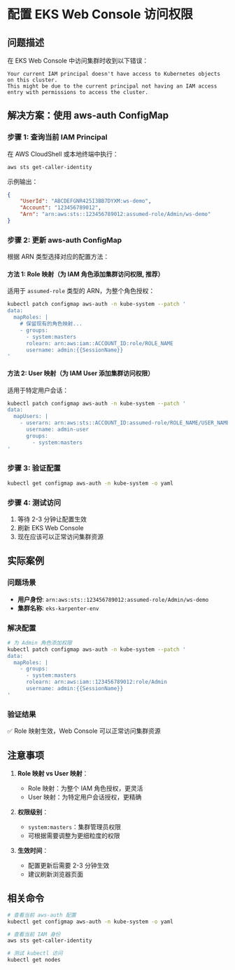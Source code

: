 # 配置 EKS Web Console 访问权限

## 问题描述

在 EKS Web Console 中访问集群时收到以下错误：

```
Your current IAM principal doesn't have access to Kubernetes objects on this cluster.
This might be due to the current principal not having an IAM access entry with permissions to access the cluster.
```

## 解决方案：使用 aws-auth ConfigMap

### 步骤 1: 查询当前 IAM Principal

在 AWS CloudShell 或本地终端中执行：

```bash
aws sts get-caller-identity
```

示例输出：
```json
{
    "UserId": "ABCDEFGNR425I3BB7DYXM:ws-demo",
    "Account": "123456789012",
    "Arn": "arn:aws:sts::123456789012:assumed-role/Admin/ws-demo"
}
```

### 步骤 2: 更新 aws-auth ConfigMap

根据 ARN 类型选择对应的配置方法：

#### 方法 1: Role 映射（为 IAM 角色添加集群访问权限, 推荐）

适用于 `assumed-role` 类型的 ARN，为整个角色授权：

```bash
kubectl patch configmap aws-auth -n kube-system --patch '
data:
  mapRoles: |
    # 保留现有的角色映射...
    - groups:
      - system:masters
      rolearn: arn:aws:iam::ACCOUNT_ID:role/ROLE_NAME
      username: admin:{{SessionName}}
'
```

#### 方法 2: User 映射（为 IAM User 添加集群访问权限）

适用于特定用户会话：

```bash
kubectl patch configmap aws-auth -n kube-system --patch '
data:
  mapUsers: |
    - userarn: arn:aws:sts::ACCOUNT_ID:assumed-role/ROLE_NAME/USER_NAME
      username: admin-user
      groups:
        - system:masters
'
```

### 步骤 3: 验证配置

```bash
kubectl get configmap aws-auth -n kube-system -o yaml
```

### 步骤 4: 测试访问

1. 等待 2-3 分钟让配置生效
2. 刷新 EKS Web Console
3. 现在应该可以正常访问集群资源

## 实际案例

### 问题场景
- **用户身份**: `arn:aws:sts::123456789012:assumed-role/Admin/ws-demo`
- **集群名称**: `eks-karpenter-env`

### 解决配置
```bash
# 为 Admin 角色添加权限
kubectl patch configmap aws-auth -n kube-system --patch '
data:
  mapRoles: |
    - groups:
      - system:masters
      rolearn: arn:aws:iam::123456789012:role/Admin
      username: admin:{{SessionName}}
'
```

### 验证结果
✅ Role 映射生效，Web Console 可以正常访问集群资源

## 注意事项

1. **Role 映射 vs User 映射**：
   - Role 映射：为整个 IAM 角色授权，更灵活
   - User 映射：为特定用户会话授权，更精确

2. **权限级别**：
   - `system:masters`：集群管理员权限
   - 可根据需要调整为更细粒度的权限

3. **生效时间**：
   - 配置更新后需要 2-3 分钟生效
   - 建议刷新浏览器页面

## 相关命令

```bash
# 查看当前 aws-auth 配置
kubectl get configmap aws-auth -n kube-system -o yaml

# 查看当前 IAM 身份
aws sts get-caller-identity

# 测试 kubectl 访问
kubectl get nodes
```
